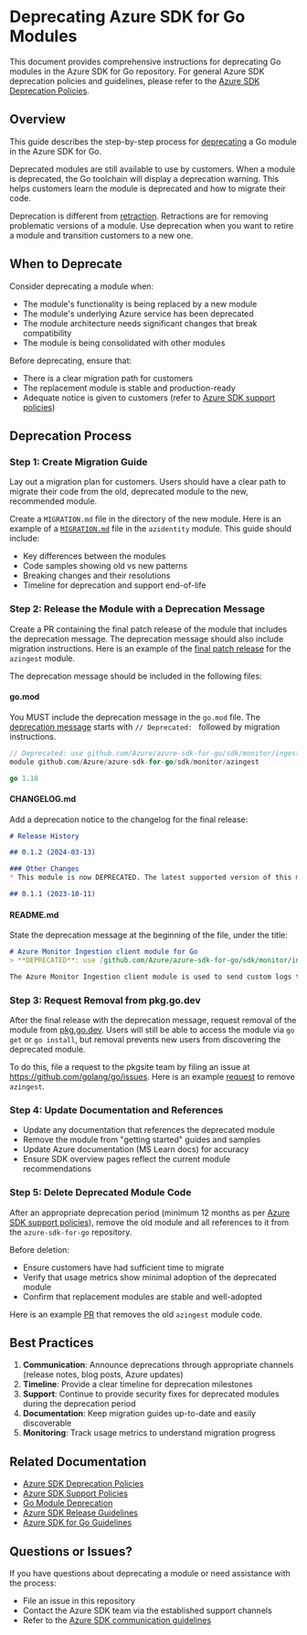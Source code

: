 # Deprecating Azure SDK for Go Modules

This document provides comprehensive instructions for deprecating Go modules in the Azure SDK for Go repository. For general Azure SDK deprecation policies and guidelines, please refer to the [Azure SDK Deprecation Policies](https://azure.github.io/azure-sdk/policies_releases.html#deprecation).

## Overview

This guide describes the step-by-step process for [deprecating](https://go.dev/wiki/Deprecated) a Go module in the Azure SDK for Go.

Deprecated modules are still available to use by customers. When a module is deprecated, the Go toolchain will display a deprecation warning. This helps customers learn the module is deprecated and how to migrate their code.

Deprecation is different from [retraction](https://go.dev/ref/mod#go-mod-file-retract). Retractions are for removing problematic versions of a module. Use deprecation when you want to retire a module and transition customers to a new one.

## When to Deprecate

Consider deprecating a module when:
- The module's functionality is being replaced by a new module
- The module's underlying Azure service has been deprecated
- The module architecture needs significant changes that break compatibility
- The module is being consolidated with other modules

Before deprecating, ensure that:
- There is a clear migration path for customers
- The replacement module is stable and production-ready
- Adequate notice is given to customers (refer to [Azure SDK support policies](https://azure.github.io/azure-sdk/policies_support.html))

## Deprecation Process

### Step 1: Create Migration Guide

Lay out a migration plan for customers. Users should have a clear path to migrate their code from the old, deprecated module to the new, recommended module.

Create a `MIGRATION.md` file in the directory of the new module. Here is an example of a [`MIGRATION.md`](https://github.com/Azure/azure-sdk-for-go/blob/main/sdk/azidentity/MIGRATION.md) file in the `azidentity` module. This guide should include:

- Key differences between the modules
- Code samples showing old vs new patterns
- Breaking changes and their resolutions
- Timeline for deprecation and support end-of-life

### Step 2: Release the Module with a Deprecation Message

Create a PR containing the final patch release of the module that includes the deprecation message. The deprecation message should also include migration instructions. Here is an example of the [final patch release](https://github.com/Azure/azure-sdk-for-go/pull/22578/files) for the `azingest` module.

The deprecation message should be included in the following files:

#### go.mod

You MUST include the deprecation message in the `go.mod` file. The [deprecation message](https://go.dev/ref/mod#go-mod-file-module-deprecation) starts with `// Deprecated: ` followed by migration instructions.

```go
// Deprecated: use github.com/Azure/azure-sdk-for-go/sdk/monitor/ingestion/azlogs instead
module github.com/Azure/azure-sdk-for-go/sdk/monitor/azingest

go 1.18
```

#### CHANGELOG.md

Add a deprecation notice to the changelog for the final release:

```md
# Release History

## 0.1.2 (2024-03-13)

### Other Changes
* This module is now DEPRECATED. The latest supported version of this module is at [github.com/Azure/azure-sdk-for-go/sdk/monitor/ingestion/azlogs](https://pkg.go.dev/github.com/Azure/azure-sdk-for-go/sdk/monitor/ingestion/azlogs)

## 0.1.1 (2023-10-11)
```

#### README.md

State the deprecation message at the beginning of the file, under the title:

```md
# Azure Monitor Ingestion client module for Go
> **DEPRECATED**: use [github.com/Azure/azure-sdk-for-go/sdk/monitor/ingestion/azlogs](https://pkg.go.dev/github.com/Azure/azure-sdk-for-go/sdk/monitor/ingestion/azlogs) instead

The Azure Monitor Ingestion client module is used to send custom logs to [Azure Monitor][azure_monitor_overview] using the [Logs Ingestion API][ingestion_overview].
```

### Step 3: Request Removal from pkg.go.dev

After the final release with the deprecation message, request removal of the module from [pkg.go.dev](https://pkg.go.dev/about). Users will still be able to access the module via `go get` or `go install`, but removal prevents new users from discovering the deprecated module.

To do this, file a request to the pkgsite team by filing an issue at https://github.com/golang/go/issues. Here is an example [request](https://github.com/golang/go/issues/66302) to remove `azingest`.

### Step 4: Update Documentation and References

- Update any documentation that references the deprecated module
- Remove the module from "getting started" guides and samples
- Update Azure documentation (MS Learn docs) for accuracy
- Ensure SDK overview pages reflect the current module recommendations

### Step 5: Delete Deprecated Module Code

After an appropriate deprecation period (minimum 12 months as per [Azure SDK support policies](https://azure.github.io/azure-sdk/policies_support.html#package-lifecycle)), remove the old module and all references to it from the `azure-sdk-for-go` repository. 

Before deletion:
- Ensure customers have had sufficient time to migrate
- Verify that usage metrics show minimal adoption of the deprecated module
- Confirm that replacement modules are stable and well-adopted

Here is an example [PR](https://github.com/Azure/azure-sdk-for-go/pull/22587/files) that removes the old `azingest` module code.

## Best Practices

1. **Communication**: Announce deprecations through appropriate channels (release notes, blog posts, Azure updates)
2. **Timeline**: Provide a clear timeline for deprecation milestones
3. **Support**: Continue to provide security fixes for deprecated modules during the deprecation period
4. **Documentation**: Keep migration guides up-to-date and easily discoverable
5. **Monitoring**: Track usage metrics to understand migration progress

## Related Documentation

- [Azure SDK Deprecation Policies](https://azure.github.io/azure-sdk/policies_releases.html#deprecation)
- [Azure SDK Support Policies](https://azure.github.io/azure-sdk/policies_support.html)
- [Go Module Deprecation](https://go.dev/wiki/Deprecated)
- [Azure SDK Release Guidelines](https://azure.github.io/azure-sdk/policies_releases.html)
- [Azure SDK for Go Guidelines](https://azure.github.io/azure-sdk/golang_introduction.html)

## Questions or Issues?

If you have questions about deprecating a module or need assistance with the process:
- File an issue in this repository
- Contact the Azure SDK team via the established support channels
- Refer to the [Azure SDK communication guidelines](https://azure.github.io/azure-sdk/policies_opensource.html)

